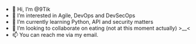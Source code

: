 - 👋 Hi, I’m @9Tik
- 👀 I’m interested in Agile, DevOps and DevSecOps
- 🌱 I’m currently learning Python, API and security matters 
- 💞️ I’m looking to collaborate on eating (not at this moment actually) >__<
- 📫 You can reach me via my email.

<!---
9Tik/9Tik is a ✨ special ✨ repository because its `README.md` (this file) appears on your GitHub profile.
You can click the Preview link to take a look at your changes.
--->
